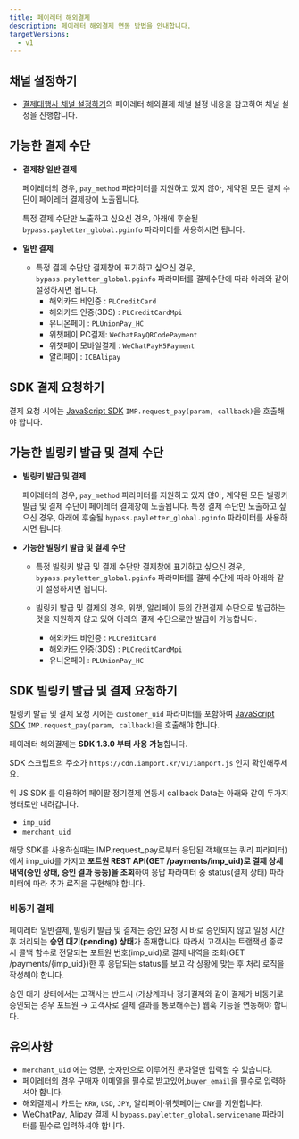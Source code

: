 ```yaml
---
title: 페이레터 해외결제
description: 페이레터 해외결제 연동 방법을 안내합니다.
targetVersions:
  - v1
---
```


## 채널 설정하기

- [결제대행사 채널 설정하기](https://developers.portone.io/opi/ko/integration/ready/readme#3-결제대행사-채널-설정하기)의 페이레터 해외결제 채널 설정 내용을 참고하여 채널 설정을 진행합니다.

## 가능한 결제 수단

- **결제창 일반 결제**

  페이레터의 경우, `pay_method` 파라미터를 지원하고 있지 않아,
  계약된 모든 결제 수단이 페이레터 결제창에 노출됩니다.

  특정 결제 수단만 노출하고 싶으신 경우, 아래에 후술될 `bypass.payletter_global.pginfo` 파라미터를 사용하시면 됩니다.

- **일반 결제**
  - 특정 결제 수단만 결제창에 표기하고 싶으신 경우, `bypass.payletter_global.pginfo` 파라미터를 결제수단에 따라 아래와 같이 설정하시면 됩니다.
    - 해외카드 비인증 : `PLCreditCard`
    - 해외카드 인증(3DS) : `PLCreditCardMpi`
    - 유니온페이 : `PLUnionPay_HC`
    - 위챗페이 PC결제: `WeChatPayQRCodePayment`
    - 위챗페이 모바일결제 : `WeChatPayH5Payment`
    - 알리페이 : `ICBAlipay`

## SDK 결제 요청하기

결제 요청 시에는 [JavaScript SDK](https://developers.portone.io/sdk/ko/v1-sdk/javascript-sdk/readme) `IMP.request_pay(param, callback)`을 호출해야 합니다.

## 가능한 빌링키 발급 및 결제 수단

- **빌링키 발급 및 결제**

  페이레터의 경우, `pay_method` 파라미터를 지원하고 있지 않아,
  계약된 모든 빌링키 발급 및 결제 수단이 페이레터 결제창에 노출됩니다.
  특정 결제 수단만 노출하고 싶으신 경우, 아래에 후술될 `bypass.payletter_global.pginfo` 파라미터를 사용하시면 됩니다.

- **가능한 빌링키 발급 및 결제 수단**
  - 특정 빌링키 발급 및 결제 수단만 결제창에 표기하고 싶으신 경우, `bypass.payletter_global.pginfo` 파라미터를 결제 수단에 따라 아래와 같이 설정하시면 됩니다.

  - 빌링키 발급 및 결제의 경우, 위챗, 알리페이 등의 간편결제 수단으로 발급하는 것을 지원하지 않고 있어 아래의 결제 수단으로만 발급이 가능합니다.
    - 해외카드 비인증 : `PLCreditCard`
    - 해외카드 인증(3DS) : `PLCreditCardMpi`
    - 유니온페이 : `PLUnionPay_HC`

## SDK 빌링키 발급 및 결제 요청하기

빌링키 발급 및 결제 요청 시에는 `customer_uid` 파라미터를 포함하여 [JavaScript SDK](https://developers.portone.io/sdk/ko/v1-sdk/javascript-sdk/readme) `IMP.request_pay(param, callback)`을 호출해야 합니다.

<div class="hint" data-style="warning">

페이레터 해외결제는 **SDK 1.3.0 부터 사용 가능**합니다.

SDK 스크립트의 주소가 `https://cdn.iamport.kr/v1/iamport.js` 인지 확인해주세요.

위 JS SDK 를 이용하여 페이팔 정기결제 연동시 callback Data는 아래와 같이 두가지 형태로만 내려갑니다.

- `imp_uid`
- `merchant_uid`

해당 SDK를 사용하실때는 IMP.request\_pay로부터 응답된 객체(또는 쿼리 파라미터)에서 imp\_uid를 가지고
**포트원 REST API(GET /payments/imp\_uid)로 결제 상세 내역(승인 상태, 승인 결과 등등)을 조회**하여
응답 파라미터 중 status(결제 상태) 파라미터에 따라 추가 로직을 구현해야 합니다.

</div>

### 비동기 결제

<div class="hint" data-style="warning">

페이레터 일반결제, 빌링키 발급 및 결제는 승인 요청 시 바로 승인되지 않고 일정 시간 후 처리되는 **승인 대기(pending) 상태**가 존재합니다. 따라서 고객사는 트랜잭션 종료시 콜백 함수로 전달되는 포트원 번호(imp\_uid)로 결제 내역을 조회(GET /payments/{imp\_uid})한 후 응답되는 status를 보고 각 상황에 맞는 후 처리 로직을 작성해야 합니다.

승인 대기 상태에서는 고객사는 반드시 (가상계좌나 정기결제와 같이 결제가 비동기로 승인되는 경우 포트원 → 고객사로 결제 결과를 통보해주는) 웹훅 기능을 연동해야 합니다.

</div>

## 유의사항

- `merchant_uid` 에는 영문, 숫자만으로 이루어진 문자열만 입력할 수 있습니다.
- 페이레터의 경우 구매자 이메일을 필수로 받고있어,`buyer_email`을 필수로 입력하셔야 합니다.
- 해외결제시 카드는 `KRW`, `USD`, `JPY`, 알리페이⋅위챗페이는 `CNY`를 지원합니다.
- WeChatPay, Alipay 결제 시 `bypass.payletter_global.servicename` 파라미터를 필수로 입력하셔야 합니다.
